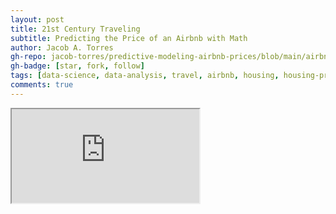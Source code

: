 ```yaml
---
layout: post
title: 21st Century Traveling
subtitle: Predicting the Price of an Airbnb with Math
author: Jacob A. Torres
gh-repo: jacob-torres/predictive-modeling-airbnb-prices/blob/main/airbnb_ds_u2.ipynb
gh-badge: [star, fork, follow]
tags: [data-science, data-analysis, travel, airbnb, housing, housing-price, machine-learning, predictive-modeling]
comments: true
---
```


<iframe src='https://github.com/jacob-torres/predictive-modeling-airbnb-prices/main/blob/airbnb_ds_u2.html'></iframe>

